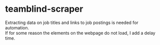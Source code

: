 # teamblind-scraper
Extracting data on job titles and links to job postings is needed for automation.  
If for some reason the elements on the webpage do not load, I add a delay time.
